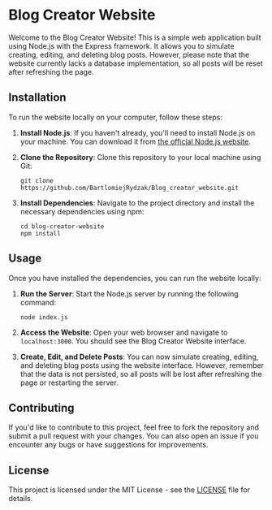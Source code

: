 # Blog Creator Website

Welcome to the Blog Creator Website! This is a simple web application built using Node.js with the Express framework. It allows you to simulate creating, editing, and deleting blog posts. However, please note that the website currently lacks a database implementation, so all posts will be reset after refreshing the page.

## Installation

To run the website locally on your computer, follow these steps:

1. **Install Node.js**: If you haven't already, you'll need to install Node.js on your machine. You can download it from [the official Node.js website](https://nodejs.org/).

2. **Clone the Repository**: Clone this repository to your local machine using Git:

    ```
    git clone https://github.com/BartlomiejRydzak/Blog_creator_website.git
    ```

3. **Install Dependencies**: Navigate to the project directory and install the necessary dependencies using npm:

    ```
    cd blog-creator-website
    npm install
    ```

## Usage

Once you have installed the dependencies, you can run the website locally:

1. **Run the Server**: Start the Node.js server by running the following command:

    ```
    node index.js
    ```

2. **Access the Website**: Open your web browser and navigate to `localhost:3000`. You should see the Blog Creator Website interface.

3. **Create, Edit, and Delete Posts**: You can now simulate creating, editing, and deleting blog posts using the website interface. However, remember that the data is not persisted, so all posts will be lost after refreshing the page or restarting the server.

## Contributing

If you'd like to contribute to this project, feel free to fork the repository and submit a pull request with your changes. You can also open an issue if you encounter any bugs or have suggestions for improvements.

## License

This project is licensed under the MIT License - see the [LICENSE](LICENSE) file for details.
